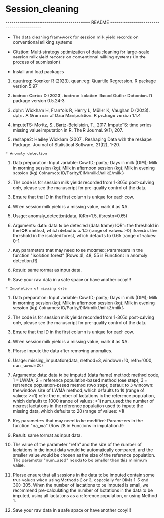 # Session_cleaning

------------------------------------------- README -------------------------------------------

* The data cleaning framework for session milk yield records on conventional milking systems

* Citation: Multi-strategy optimization of data cleaning for large-scale session milk yield records on conventional milking systems (In the process of submission)

* Install and load packages
1. quantreg: Koenker R (2023). quantreg: Quantile Regression. R package version 5.97
    
2. isotree: Cortes D (2023). isotree: Isolation-Based Outlier Detection. R package version 0.5.24-3
    
3. dplyr: Wickham H, Fran?ois R, Henry L, Müller K, Vaughan D (2023). dplyr: A Grammar of Data Manipulation. R package version 1.1.4
    
4. imputeTS: Moritz, S., Bartz-Beielstein, T., 2017. ImputeTS: time series missing value imputation in R. The R Journal. 9(1), 207.
    
5. reshape2: Hadley Wickham (2007). Reshaping Data with the reshape Package. Journal of Statistical Software, 21(12), 1-20.

`* Anomaly detection`
1. Data preparation:
        Input variable: Cow ID; parity; Days in milk (DIM); Milk in morning session (kg); Milk in afternoon session (kg); Milk in evening session (kg)
        Colnames: ID/Parity/DIM/milk1/milk2/milk3
        
2. The code is for session milk yields recorded from 1-305d post-calving only, please see the manuscript for pre-quality control of the data.
    
3. Ensure that the ID in the first column is unique for each cow.
    
4. When session milk yield is a missing value, mark it as NA.
    
5. Usage: anomaly_detection(data, IQRn=1.5, iforestn=0.65)
    
6. Arguments:
        data: data to be detected (data frame)
        IQRn: the threshold in the IQR method, which defaults to 1.5 (range of values: >0)
        iforestn: the threshold in the isolated forest, which defaults to 0.65 (range of values: 0-1)
    
7. Key parameters that may need to be modified:
        Parameters in the function "isolation.forest" (Rows 41, 48, 55 in Functions in anomaly detection.R)
    
8. Result: same format as input data.
    
9. Save your raw data in a safe space or have another copy!!!

`* Imputation of missing data`
1. Data preparation:
        Input variable: Cow ID; parity; Days in milk (DIM); Milk in morning session (kg); Milk in afternoon session (kg); Milk in evening session (kg)
        Colnames: ID/Parity/DIM/milk1/milk2/milk3
    
2. The code is for session milk yields recorded from 1-305d post-calving only, please see the manuscript for pre-quality control of the data.
    
3. Ensure that the ID in the first column is unique for each cow.
    
4. When session milk yield is a missing value, mark it as NA.
    
5. Please impute the data after removing anomalies.
    
6. Usage: missing_imputation(data, method=3, windown=10, refn=1000, num_used=20)
    
7. Arguments: 
        data: data to be imputed (data frame)
        method: method code, 1 = LWMA; 2 = reference population-based method (one step); 3 = reference population-based method (two step); default to 3
        windown: the window size of LWMA method, which defaults to 10 (range of values: >=1)
        refn: the number of lactations in the reference population, which defaults to 1000 (range of values: >1)
        num_used: the number of nearest lactations in the reference population used to impute the missing data, which defaults to 20 (range of values: >1)
    
8. Key parameters that may need to be modified:
        Parameters in the function "na_ma" (Row 28 in Functions in imputation.R)
    
9. Result: same format as input data.
    
10. The value of the parameter "refn" and the size of the number of lactations in the input data would be automatically compared, and the smaller value would be chosen as the size of the reference population. The parameter "num_used" needs to be smaller than this minimum value.
    
11. Please ensure that all sessions in the data to be imputed contain some true values when using Methods 2 or 3, especially for DIMs 1-5 and 300-305. When the number of lactations to be imputed is small, we recommend pre-calculating the number of lactations in the data to be imputed, using all lactations as a reference population, or using Method 1.
    
12. Save your raw data in a safe space or have another copy!!!
